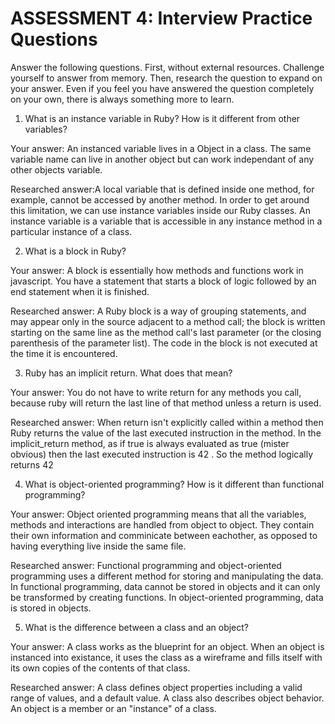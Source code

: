 # ASSESSMENT 4: Interview Practice Questions

Answer the following questions. First, without external resources. Challenge yourself to answer from memory. Then, research the question to expand on your answer. Even if you feel you have answered the question completely on your own, there is always something more to learn.  

1. What is an instance variable in Ruby? How is it different from other variables?

  Your answer: An instanced variable lives in a Object in a class. The same variable name can live in another object but can work independant of any other objects variable.

  Researched answer:A local variable that is defined inside one method, for example, cannot be accessed by another method. In order to get around this limitation, we can use instance variables inside our Ruby classes. An instance variable is a variable that is accessible in any instance method in a particular instance of a class.



2. What is a block in Ruby?

  Your answer: A block is essentially how methods and functions work in javascript. You have a statement that starts a block of logic followed by an end statement when it is finished.

  Researched answer: A Ruby block is a way of grouping statements, and may appear only in the source adjacent to a method call; the block is written starting on the same line as the method call's last parameter (or the closing parenthesis of the parameter list). The code in the block is not executed at the time it is encountered.



3. Ruby has an implicit return. What does that mean?

  Your answer: You do not have to write return for any methods you call, because ruby will return the last line of that method unless a return is used.

  Researched answer: When return isn't explicitly called within a method then Ruby returns the value of the last executed instruction in the method. In the implicit_return method, as if true is always evaluated as true (mister obvious) then the last executed instruction is 42 . So the method logically returns 42 



4. What is object-oriented programming? How is it different than functional programming?

  Your answer: Object oriented programming means that all the variables, methods and interactions are handled from object to object. They contain their own information and comminicate between eachother, as opposed to having everything live inside the same file.

  Researched answer: Functional programming and object-oriented programming uses a different method for storing and manipulating the data. In functional programming, data cannot be stored in objects and it can only be transformed by creating functions. In object-oriented programming, data is stored in objects.



5. What is the difference between a class and an object?

  Your answer: A class works as the blueprint for an object. When an object is instanced into existance, it uses the class as a wireframe and fills itself with its own copies of the contents of that class.

  Researched answer: A class defines object properties including a valid range of values, and a default value. A class also describes object behavior. An object is a member or an "instance" of a class.
